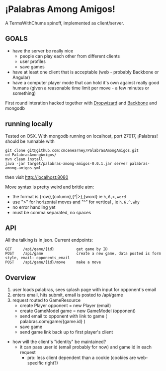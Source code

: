 ¡Palabras Among Amigos!
======================

A TermsWithChums spinoff, implemented as client/server.

GOALS
------

  - have the server be really nice
    - people can play each other from different clients
    - user profiles
    - save games
  - have at least one client that is acceptable (web - probably Backbone or Angular)
  - have a computer player mode that can hold it's own against really good humans (given a reasonable time limit per move - a few minutes or something)  

  
First round interation hacked together with [Dropwizard](https://github.com/dropwizard/dropwizard) and [Backbone](http://backbonejs.org/) and mongodb


running locally
----------------

Tested on OSX. With mongodb running on localhost, port 27017,  ¡Palabras! should be runnable with

```
git clone git@github.com:cmcenearney/PalabrasAmongAmigos.git
cd PalabrasAmongAmigos/
mvn clean install
java -jar target/palabras-among-amigos-0.0.1.jar server palabras-among-amigos.yml
```

then visit [http://localhost:8080](http://localhost:8080)

Move syntax is pretty weird and brittle atm:  
  - the format is {row},{column},{^|>},{word} ie `h,6,>,word`    
  - use ">" for horizontal moves and "^" for vertical , ie `h,6,^,why` 
  - no error handling yet  
  - must be comma separated, no spaces  


API
---

All the talking is in json. Current endpoints:

```
GET     /api/game/{id}          get game by ID
POST    /api/game               create a new game, data posted is form style, email: opponents_email
POST    /api/game/{id}/move     make a move
```

Overview
--------

1. user loads palabras, sees splash page with input for opponent's email
2. enters email, hits submit, email is posted to  /api/game
3. request routed to GameResource 
   - create Player opponent = new Player (email)
   - create GameModel game = new GameModel (opponent)
   - send email to opponent with link to game ( palabras.com/game/{game.id} )
   - save game
   - send game link back up to first player's client

- how will the client's "identity" be maintained?
  - it can pass user id (email probably for now) and game id in each request
    - pro: less client dependent than a cookie (cookies are web-specific right?)


